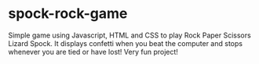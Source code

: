 # spock-rock-game

Simple game using Javascript, HTML and CSS to play Rock Paper Scissors Lizard Spock. It displays confetti 
when you beat the computer and stops whenever you are tied or have lost! Very fun project!
